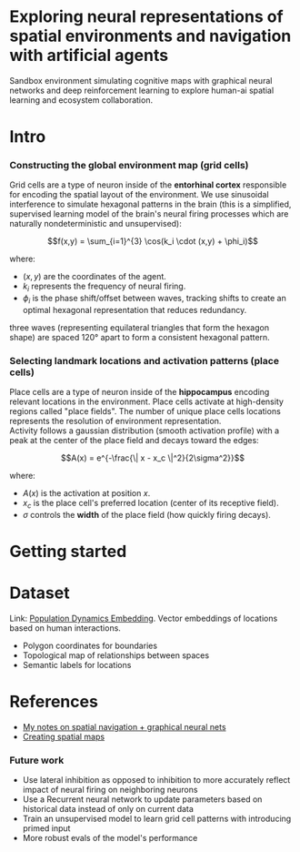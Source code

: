 # Exploring neural representations of spatial environments and navigation with artificial agents
Sandbox environment simulating cognitive maps with graphical neural networks and deep reinforcement learning to explore human-ai spatial learning and ecosystem collaboration.

# Intro
### Constructing the global environment map (grid cells)
Grid cells are a type of neuron inside of the **entorhinal cortex** responsible for encoding the spatial layout of the environment.
We use sinusoidal interference to simulate hexagonal patterns in the brain (this is a 
simplified, supervised learning model of the brain's neural firing processes which are
naturally nondeterministic and unsupervised):

```math
f(x,y) = \sum_{i=1}^{3} \cos(k_i \cdot (x,y) + \phi_i)
```

where:
- $`(x,y)`$ are the coordinates of the agent.
- $`k_i`$ represents the frequency of neural firing.
- $`\phi_i`$ is the phase shift/offset between waves, tracking shifts to create an optimal hexagonal representation that reduces redundancy.

three waves (representing equilateral triangles that form the hexagon shape) are spaced 120° apart to form a consistent hexagonal pattern.

### Selecting landmark locations and activation patterns (place cells)
Place cells are a type of neuron inside of the **hippocampus** encoding relevant locations in the environment.
Place cells activate at high-density regions called "place fields". The number of unique
place cells locations represents the resolution of environment representation.
<br/>
Activity follows a gaussian distribution (smooth activation profile) with a peak at the center of the place field and decays toward the edges:
```math
A(x) = e^{-\frac{\| x - x_c \|^2}{2\sigma^2}}
```

where:
 - $`A(x)`$ is the activation at position $`x`$.
  - $`x_c`$ is the place cell's preferred location (center of its receptive field).
  - $`\sigma`$ controls the **width** of the place field (how quickly firing decays).


# Getting started

# Dataset
Link: [Population Dynamics Embedding](https://www.kaggle.com/datasets/veeralakrishna/population-dynamics-embeddings). Vector embeddings of locations based on human interactions.
- Polygon coordinates for boundaries
- Topological map of relationships between spaces
- Semantic labels for locations
# References
- [My notes on spatial navigation + graphical neural nets](https://www.remnote.com/a/notes-on-neural-maps-and-spatial-navigation/67c22f7a3df60be1a78d6436)
- [Creating spatial maps](https://www.youtube.com/watch?v=iV-EMA5g288)
### Future work
- Use lateral inhibition as opposed to inhibition to more accurately reflect impact of neural firing on neighboring neurons
- Use a Recurrent neural network to update parameters based on historical data instead of only
on current data
- Train an unsupervised model to learn grid cell patterns with introducing primed input
- More robust evals of the model's performance 